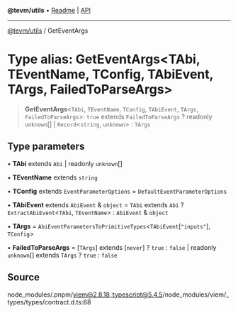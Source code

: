 **@tevm/utils** • [Readme](../README.md) \| [API](../globals.md)

***

[@tevm/utils](../README.md) / GetEventArgs

# Type alias: GetEventArgs\<TAbi, TEventName, TConfig, TAbiEvent, TArgs, FailedToParseArgs\>

> **GetEventArgs**\<`TAbi`, `TEventName`, `TConfig`, `TAbiEvent`, `TArgs`, `FailedToParseArgs`\>: `true` extends `FailedToParseArgs` ? readonly `unknown`[] \| `Record`\<`string`, `unknown`\> : `TArgs`

## Type parameters

• **TAbi** extends `Abi` \| readonly `unknown`[]

• **TEventName** extends `string`

• **TConfig** extends `EventParameterOptions` = `DefaultEventParameterOptions`

• **TAbiEvent** extends `AbiEvent` & `object` = `TAbi` extends `Abi` ? `ExtractAbiEvent`\<`TAbi`, `TEventName`\> : `AbiEvent` & `object`

• **TArgs** = `AbiEventParametersToPrimitiveTypes`\<`TAbiEvent`\[`"inputs"`\], `TConfig`\>

• **FailedToParseArgs** = [`TArgs`] extends [`never`] ? `true` : `false` \| readonly `unknown`[] extends `TArgs` ? `true` : `false`

## Source

node\_modules/.pnpm/viem@2.8.18\_typescript@5.4.5/node\_modules/viem/\_types/types/contract.d.ts:68
